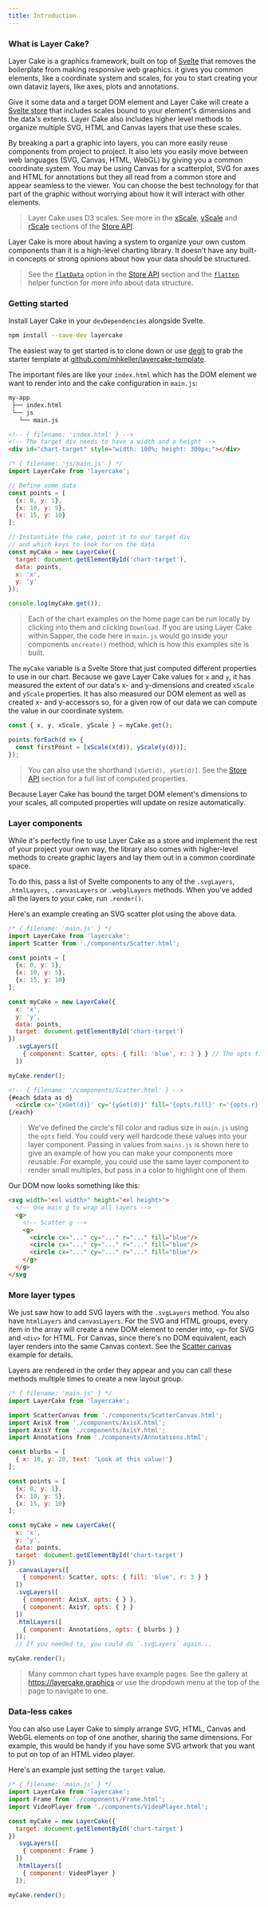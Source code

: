 ```yaml
---
title: Introduction
---
```


### What is Layer Cake?

Layer Cake is a graphics framework, built on top of [Svelte](https://svelte.technology) that removes the boilerplate from making responsive web graphics. it gives you common elements, like a coordinate system and scales, for you to start creating your own dataviz layers, like axes, plots and annotations.

Give it some data and a target DOM element and Layer Cake will create a [Svelte store](https://svelte.technology/guide#state-management) that includes scales bound to your element's dimensions and the data's extents. Layer Cake also includes higher level methods to organize multiple SVG, HTML and Canvas layers that use these scales.

By breaking a part a graphic into layers, you can more easily reuse components from project to project. It also lets you easily move between web languages (SVG, Canvas, HTML, WebGL) by giving you a common coordinate system. You may be using Canvas for a scatterplot, SVG for axes and HTML for annotations but they all read from a common store and appear seamless to the viewer. You can choose the best technology for that part of the graphic without worrying about how it will interact with other elements.

> Layer Cake uses D3 scales. See more in the [xScale](/guide#xscale), [yScale](/guide#yscale) and [rScale](/guide#rscale) sections of the [Store API](/guide#store-api).

Layer Cake is more about having a system to organize your own custom components than it is a high-level charting library. It doesn't have any built-in concepts or strong opinions about how your data should be structured.

> See the [`flatData`](/guide#flatdata) option in the [Store API](/guide#store-api) section and the [`flatten`](/guide#flatten) helper function for more info about data structure.

### Getting started

Install Layer Cake in your `devDependencies` alongside Svelte.

```sh
npm install --save-dev layercake
```

The easiest way to get started is to clone down or use [degit](https://github.com/rich-harris/degit) to grab the starter template at [github.com/mhkeller/layercake-template](https://github.com/mhkeller/layercake-template).

The important files are like your `index.html` which has the DOM element we want to render into and the cake configuration in `main.js`:

```bash
my-app
 ├── index.html
 └── js
   └── main.js
```

```html
<!-- { filename: 'index.html' } -->
<!-- The target div needs to have a width and a height -->
<div id="chart-target" style="width: 100%; height: 300px;"></div>
```

```js
/* { filename: 'js/main.js' } */
import LayerCake from 'layercake';

// Define some data
const points = [
  {x: 0, y: 1},
  {x: 10, y: 5},
  {x: 15, y: 10}
];

// Instantiate the cake, point it to our target div
// and which keys to look for on the data
const myCake = new LayerCake({
  target: document.getElementById('chart-target'),
  data: points,
  x: 'x',
  y: 'y'
});

console.log(myCake.get());
```

> Each of the chart examples on the home page can be run locally by clicking into them and clicking `Download`. If you are using Layer Cake within Sapper, the code here in `main.js` would go inside your components `oncreate()` method, which is how this examples site is built.

The `myCake` variable is a Svelte Store that just computed different properties to use in our chart. Because we gave Layer Cake values for `x` and `y`, it has measured the extent of our data's x- and y-dimensions and created `xScale` and `yScale` properties. It has also measured our DOM element as well as created x- and y-accessors so, for a given row of our data we can compute the value in our coordinate system.

```js
const { x, y, xScale, yScale } = myCake.get();

points.forEach(d => {
  const firstPoint = [xScale(x(d)), yScale(y(d))];
});
```

> You can also use the shorthand `[xGet(d), yGet(d)]`. See the [Store API](/guide#store-api) section for a full list of computed properties.

Because Layer Cake has bound the target DOM element's dimensions to your scales, all computed properties will update on resize automatically.

### Layer components

While it's perfectly fine to use Layer Cake as a store and implement the rest of your project your own way, the library also comes with higher-level methods to create graphic layers and lay them out in a common coordinate space.

To do this, pass a list of Svelte components to any of the `.svgLayers`, `.htmlLayers`, `.canvasLayers` or `.webglLayers` methods. When you've added all the layers to your cake, run `.render()`.

Here's an example creating an SVG scatter plot using the above data.

```js
/* { filename: 'main.js' } */
import LayerCake from 'layercake';
import Scatter from './components/Scatter.html';

const points = [
  {x: 0, y: 1},
  {x: 10, y: 5},
  {x: 15, y: 10}
];

const myCake = new LayerCake({
  x: 'x',
  y: 'y',
  data: points,
  target: document.getElementById('chart-target')
})
  .svgLayers([
    { component: Scatter, opts: { fill: 'blue', r: 3 } } // The opts field is optional but exists to let you pass settings down to your components so they can be more reusable.
  ])

myCake.render();
```

```html
<!-- { filename: '/components/Scatter.html' } -->
{#each $data as d}
  <circle cx='{xGet(d)}' cy='{yGet(d)}' fill='{opts.fill}' r='{opts.r}' />
{/each}
```

> We've defined the circle's fill color and radius size in `main.js` using the `opts` field. You could very well hardcode these values into your layer component. Passing in values from `mains.js` is shown here to give an example of how you can make your components more reusable. For example, you could use the same layer component to render small multiples, but pass in a color to highlight one of them.

Our DOM now looks something like this:

```html
<svg width="<el width>" height="<el height>">
  <!-- One main g to wrap all layers -->
  <g>
    <!-- Scatter g -->
    <g>
      <circle cx="..." cy="..." r="..." fill="blue"/>
      <circle cx="..." cy="..." r="..." fill="blue"/>
      <circle cx="..." cy="..." r="..." fill="blue"/>
    </g>
  </g>
</svg
```

### More layer types

We just saw how to add SVG layers with the `.svgLayers` method. You also have `htmlLayers` and `canvasLayers`. For the SVG and HTML groups, every item in the array will create a new DOM element to render into, `<g>` for SVG and `<div>` for HTML. For Canvas, since there's no DOM equivalent, each layer renders into the same Canvas context. See the [Scatter canvas](examples/Scatter) example for details.

Layers are rendered in the order they appear and you can call these methods multiple times to create a new layout group.

```js
/* { filename: 'main.js' } */
import LayerCake from 'layercake';

import ScatterCanvas from './components/ScatterCanvas.html';
import AxisX from './components/AxisX.html';
import AxisY from './components/AxisY.html';
import Annotations from './components/Annotations.html';

const blurbs = [
  { x: 10, y: 20, text: 'Look at this value!'}
];

const points = [
  {x: 0, y: 1},
  {x: 10, y: 5},
  {x: 15, y: 10}
];

const myCake = new LayerCake({
  x: 'x',
  y: 'y',
  data: points,
  target: document.getElementById('chart-target')
})
  .canvasLayers([
    { component: Scatter, opts: { fill: 'blue', r: 3 } }
  ])
  .svgLayers([
    { component: AxisX, opts: { } },
    { component: AxisY, opts: { } }
  ])
  .htmlLayers([
    { component: Annotations, opts: { blurbs } }
  ]);
  // If you needed to, you could do `.svgLayers` again...

myCake.render();
```

> Many common chart types have example pages. See the gallery at <https://layercake.graphics> or use the dropdown menu at the top of the page to navigate to one.

### Data-less cakes

You can also use Layer Cake to simply arrange SVG, HTML, Canvas and WebGL elements on top of one another, sharing the same dimensions. For example, this would be handy if you have some SVG artwork that you want to put on top of an HTML video player.

Here's an example just setting the `target` value.

```js
/* { filename: 'main.js' } */
import LayerCake from 'layercake';
import Frame from './components/Frame.html';
import VideoPlayer from './components/VideoPlayer.html';

const myCake = new LayerCake({
  target: document.getElementById('chart-target')
})
  .svgLayers([
    { component: Frame }
  ])
  .htmlLayers([
    { component: VideoPlayer }
  ]);

myCake.render();
```
